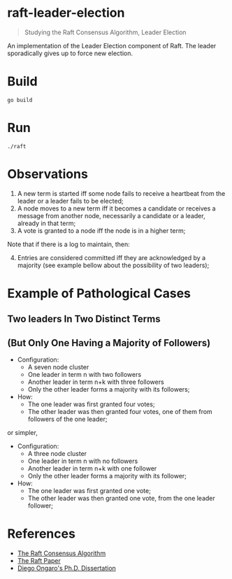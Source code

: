 # raft-leader-election

> Studying the Raft Consensus Algorithm, Leader Election

An implementation of the Leader Election component of Raft. The leader sporadically gives up to force new election.

# Build

`go build`

# Run

`./raft`

# Observations

1. A new term is started iff some node fails to receive a heartbeat from the leader or a leader fails to be elected;
2. A node moves to a new term iff it becomes a candidate or receives a message from another node, necessarily a candidate or a leader, already in that term;
3. A vote is granted to a node iff the node is in a higher term;

Note that if there is a log to maintain, then:

4. Entries are considered committed iff they are acknowledged by a majority (see example bellow about the possibility of two leaders);

# Example of Pathological Cases

## Two leaders In Two Distinct Terms
## (But Only One Having a Majority of Followers)

- Configuration:
  - A seven node cluster
  - One leader in term n with two followers
  - Another leader in term n+k with three followers
  - Only the other leader forms a majority with its followers;
- How:
  - The one leader was first granted four votes;
  - The other leader was then granted four votes, one of them from followers of the one leader;

or simpler,

- Configuration:
  - A three node cluster
  - One leader in term n with no followers
  - Another leader in term n+k with one follower
  - Only the other leader forms a majority with its follower;
- How:
  - The one leader was first granted one vote;
  - The other leader was then granted one vote, from the one leader follower;

# References

- [The Raft Consensus Algorithm](https://raft.github.io/)
- [The Raft Paper](http://ramcloud.stanford.edu/raft.pdf)
- [Diego Ongaro's Ph.D. Dissertation](https://github.com/ongardie/dissertation#readme)
